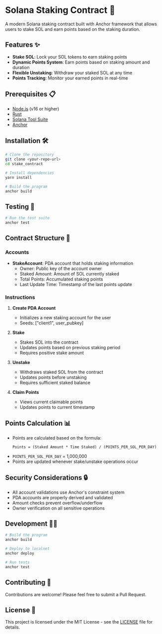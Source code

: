 # Solana Staking Contract 🚀

A modern Solana staking contract built with Anchor framework that allows users to stake SOL and earn points based on the staking duration.

## Features ✨

- **Stake SOL**: Lock your SOL tokens to earn staking points
- **Dynamic Points System**: Earn points based on staking amount and duration
- **Flexible Unstaking**: Withdraw your staked SOL at any time
- **Points Tracking**: Monitor your earned points in real-time

## Prerequisites 📋

- [Node.js](https://nodejs.org/) (v16 or higher)
- [Rust](https://rustup.rs/)
- [Solana Tool Suite](https://docs.solana.com/cli/install-solana-cli-tools)
- [Anchor](https://www.anchor-lang.com/docs/installation)

## Installation 🛠️

```bash
# Clone the repository
git clone <your-repo-url>
cd stake_contract

# Install dependencies
yarn install

# Build the program
anchor build
```

## Testing 🧪

```bash
# Run the test suite
anchor test
```

## Contract Structure 📝

### Accounts

- **StakeAccount**: PDA account that holds staking information
  - Owner: Public key of the account owner
  - Staked Amount: Amount of SOL currently staked
  - Total Points: Accumulated staking points
  - Last Update Time: Timestamp of the last points update

### Instructions

1. **Create PDA Account**
   - Initializes a new staking account for the user
   - Seeds: ["client1", user_pubkey]

2. **Stake**
   - Stakes SOL into the contract
   - Updates points based on previous staking period
   - Requires positive stake amount

3. **Unstake**
   - Withdraws staked SOL from the contract
   - Updates points before unstaking
   - Requires sufficient staked balance

4. **Claim Points**
   - Views current claimable points
   - Updates points to current timestamp

## Points Calculation 📊

- Points are calculated based on the formula:
  ```
  Points = (Staked Amount * Time Staked) / (POINTS_PER_SOL_PER_DAY)
  ```
- `POINTS_PER_SOL_PER_DAY` = 1,000,000
- Points are updated whenever stake/unstake operations occur

## Security Considerations 🔒

- All account validations use Anchor's constraint system
- PDA accounts are properly derived and validated
- Amount checks prevent overflow/underflow
- Owner verification on all sensitive operations

## Development 👨‍💻

```bash
# Build the program
anchor build

# Deploy to localnet
anchor deploy

# Run tests
anchor test
```

## Contributing 🤝

Contributions are welcome! Please feel free to submit a Pull Request.

## License 📄

This project is licensed under the MIT License - see the [LICENSE](LICENSE) file for details.
